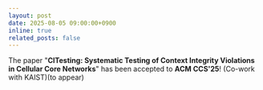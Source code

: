 ```yaml
---
layout: post
date: 2025-08-05 09:00:00+0900
inline: true
related_posts: false
---
```


The paper "**CITesting: Systematic Testing of Context Integrity Violations in Cellular Core Networks**" has been accepted to **ACM CCS'25**! (Co-work with KAIST)(to appear)